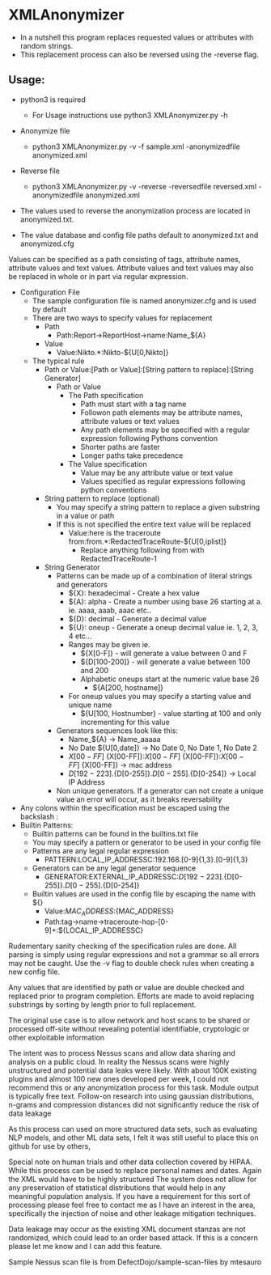 # XMLAnonymizer
 * In a nutshell this program replaces requested values or attributes with random strings.
 * This replacement process can also be reversed using the -reverse flag.

## Usage:
* python3 is required
  * For Usage instructions use python3 XMLAnonymizer.py -h
* Anonymize file
  * python3 XMLAnonymizer.py -v -f sample.xml -anonymizedfile anonymized.xml
* Reverse file
  * python3 XMLAnonymizer.py -v -reverse -reversedfile reversed.xml -anonymizedfile anonymized.xml

* The values used to reverse the anonymization process are located in anonymized.txt.
* The value database and config file paths default to anonymized.txt and anonymized.cfg 

 Values can be specified as a path consisting of tags, attribute names, attribute values and text values.
 Attribute values and text values may also be replaced in whole or in part via regular expression.
 
 * Configuration File
   * The sample configuration file is named anonymizer.cfg and is used by default
   * There are two ways to specify values for replacement
     * Path 
       * Path:Report->ReportHost->name:Name_${A}
     * Value
       * Value:Nikto.*:Nikto-${U[0,Nikto]}
   * The typical rule
     * Path or Value:[Path or Value]:[String pattern to replace]:[String Generator]
        * Path or Value 
           * The Path specification
              * Path must start with a tag name
              * Followon path elements may be attribute names, attribute values or text values
              * Any path elements may be specified with a regular expression following Pythons convention
              * Shorter paths are faster
              * Longer paths take precedence
           * The Value specification
              * Value may be any attribute value or text value
              * Values specified as regular expressions following python conventions         
     * String pattern to replace (optional)
          * You may specify a string pattern to replace a given substring in a value or path
          * If this is not specified the entire text value will be replaced
             * Value:here is the traceroute from\:from.*:RedactedTraceRoute-${U[0,iplist]}
                * Replace anything following from with RedactedTraceRoute-1
     * String Generator
        * Patterns can be made up of a combination of literal strings and generators
            * ${X}: hexadecimal - Create a hex value 
            * ${A}: alpha - Create a number using base 26 starting at a. ie. aaaa, aaab, aaac etc..
            * ${D}: decimal - Generate a decimal value
            * ${U}: oneup - Generate a oneup decimal value ie. 1, 2, 3, 4 etc...
            * Ranges may be given ie. 
               * ${X[0-F]} - will generate a value between 0 and F
               * ${D[100-200]} - will generate a value between 100 and 200
               * Alphabetic oneups start at the numeric value base 26 
                  * ${A[200, hostname]}
            * For oneup values you may specify a starting value and unique name
               * ${U[100, Hostnumber} - value starting at 100 and only incrementing for this value
       * Generators sequences look like this:
           * Name_${A} -> Name_aaaaa
           * No Date ${U[0,date]} -> No Date 0, No Date 1, No Date 2
           * ${X[00-FF]}\:${X[00-FF]}\:${X[00-FF]}\:${X[00-FF]}\:${X[00-FF]}\:${X[00-FF]} -> mac address
           * ${D[192-223]}.${D[0-255]}.${D[0-255]}.${D[0-254]} -> Local IP Address
       * Non unique generators. If a generator can not create a unique value an error will occur, as it breaks reversability
* Any colons within the specification must be escaped using the backslash \:
* Builtin Patterns:
	* Builtin patterns can be found in the builtins.txt file
	* You may specify a pattern or generator to be used in your config file
	* Patterns are any legal regular expression
		* PATTERN:LOCAL_IP_ADDRESSC:192\.168\.[0-9]{1,3}\.[0-9]{1,3}
	* Generators can be any legal generator sequence
		* GENERATOR:EXTERNAL_IP_ADDRESSC:${D[192-223]}.${D[0-255]}.${D[0-255]}.${D[0-254]}     
    * Builtin values are used in the config file by escaping the name with ${}
        * Value:${MAC_ADDRESS}:${MAC_ADDRESS}
        * Path:tag->name->traceroute-hop-[0-9]+:${LOCAL_IP_ADDRESSC}
 
Rudementary sanity checking of the specification rules are done. All parsing is simply using regular expressions and not a grammar so all errors may not be caught. Use the -v flag to double check rules when creating a new config file.

Any values that are identified by path or value are double checked and replaced prior to program completion. Efforts are made to avoid replacing substrings by sorting by length prior to full replacement.

The original use case is to allow network and host scans to be shared or processed off-site without revealing potential identifiable, cryptologic or other exploitable information

The intent was to process Nessus scans and allow data sharing and analysis on a public cloud. In reality the Nessus scans were highly unstructured and potential data leaks were likely. With about 100K existing plugins and almost 100 new ones developed per week, I could not recommend this or any anonymization process for this task. Module output is typically free text. Follow-on research into using gaussian distributions, n-grams and compression distances did not significantly reduce the risk of data leakage

As this process can used on more structured data sets, such as evaluating NLP models, and other ML data sets, I felt it was still useful to place this on github for use by others,

Special note on human trials and other data collection covered by HIPAA. While this process can be used to replace personal names and dates. Again the XML would have to be highly structured
The system does not allow for any preservation of statistical distributions that would help in any meaningful population analysis. 
If you have a requirement for this sort of processing please feel free to contact me as I have an interest in the area, specifically the injection of noise and other leakage mitigation techniques.

Data leakage may occur as the existing XML document stanzas are not randomized, which could lead to an order based attack. If this is a concern please let me know and I can add this feature.

Sample Nessus scan file is from DefectDojo/sample-scan-files by mtesauro
